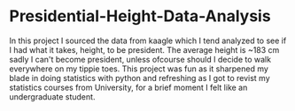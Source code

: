 # Presidential-Height-Data-Analysis

In this project I sourced the data from kaagle which I tend analyzed to see if I had what it takes, height, to be president. The average height is ~183 cm sadly I can't become president, unless ofcourse should I decide to walk everywhere on my tippie toes. This project was fun as it sharpened my blade in doing statistics with python and refreshing as I got to revist my statistics courses from University, for a brief moment I felt like an undergraduate student.

